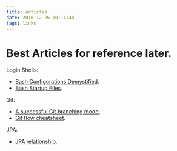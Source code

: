 ```yaml
---
title: articles
date: 2016-12-26 10:11:48
tags: links
---
```


# Best Articles for reference later.

Login Shells:

  * [Bash Configurations Demystified](http://dghubble.com/blog/posts/.bashprofile-.profile-and-.bashrc-conventions/).
  * [Bash Startup Files](https://www.gnu.org/software/bash/manual/html_node/Bash-Startup-Files.html).

Git:

  * [A successful Git branching model](http://nvie.com/posts/a-successful-git-branching-model/).
  * [Git flow cheatsheet](http://danielkummer.github.io/git-flow-cheatsheet/).

JPA:

  * [JPA relationship](http://www.kumaranuj.com/2013/05/jpa-2-understanding-relationships.html).

